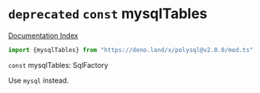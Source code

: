 # `deprecated` `const` mysqlTables

[Documentation Index](../README.md)

```ts
import {mysqlTables} from "https://deno.land/x/polysql@v2.0.0/mod.ts"
```

`const` mysqlTables: SqlFactory

Use `mysql` instead.

